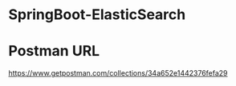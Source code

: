 # SpringBoot-ElasticSearch
# Postman URL
https://www.getpostman.com/collections/34a652e1442376fefa29
